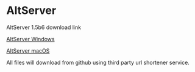 # AltServer

AltServer 1.5b6 download link

[AltServer Windows](https://smarturl.it/altserverbetawindows)

[AltServer macOS](https://smarturl.it/altserverbetamacOS)

All files will download from github using third party url shortener service.
